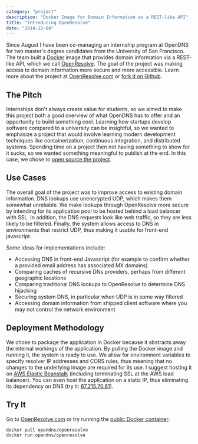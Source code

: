 ```yaml
---
category: "project"
description: "Docker Image for Domain Information as a REST-like API"
title: "Introducing OpenResolve"
date: "2014-12-04"
---
```


Since August I have been co-managing an internship program at OpenDNS for two master's degree candidates from the University of San Francisco. The team built a [Docker](https://www.docker.com/) image that provides domain information via a REST-like API, which we call [OpenResolve](https://www.openresolve.com). The goal of the project was making access to domain information more secure and more accessible. Learn more about the project at [OpenResolve.com](https://www.openresolve.com) or [fork it on Github](https://github.com/opendns/OpenResolve).

## The Pitch 

Internships don't always create value for students, so we aimed to make this project both a good overview of what OpenDNS has to offer and an opportunity to build something cool. Learning how startups develop software compared to a university can be insightful, so we wanted to emphasize a project that would involve learning modern development techniques like containerization, continuous integration, and distributed systems. Spending time on a project then not having something to show for it sucks, so we wanted something meaningful to publish at the end. In this case, we chose to [open source the project](https://github.com/opendns/OpenResolve).


## Use Cases

The overall goal of the project was to improve access to existing domain information. DNS lookups use unencrypted UDP, which makes them somewhat unreliable. We make lookups through OpenResolve more secure by intending for its application pool to be hosted behind a load balancer with SSL. In addition, the DNS requests look like web traffic, so they are less likely to be filtered. Finally, the system allows access to DNS in environments that restrict UDP, thus making it usable for front-end javascript. 

Some ideas for implementations include:

* Accessing DNS in front-end Javascript (for example to confirm whether a provided email address has associated MX domains)
* Comparing caches of recursive DNs providers, perhaps from different geographic locations
* Comparing traditional DNS lookups to OpenResolve to determine DNS hijacking
* Securing system DNS, in particular when UDP is in some way filtered
* Accessing domain information from shipped client software where you may not control the network environment

## Deployment Methodology

We chose to package the application in Docker because it abstracts away the internal workings of the application. By pulling the Docker image and running it, the system is ready to use. We allow for environment variables to specify resolver IP addresses and CORS rules, thus meaning that no changes to the underlying image are required for its use. I suggest hosting it on [AWS Elastic Beanstalk](http://aws.amazon.com/elasticbeanstalk/) (including terminating SSL at the AWS load balancer). You can even host the application on a static IP, thus eliminating its dependency on DNS (try it: [67.215.70.81](http://67.215.70.81/)).

## Try It 

Go to [OpenResolve.com](https://www.OpenResolve.com) or try running the [public Docker container](https://registry.hub.docker.com/u/opendns/openresolve):

```
docker pull opendns/openresolve
docker run opendns/openresolve
```




